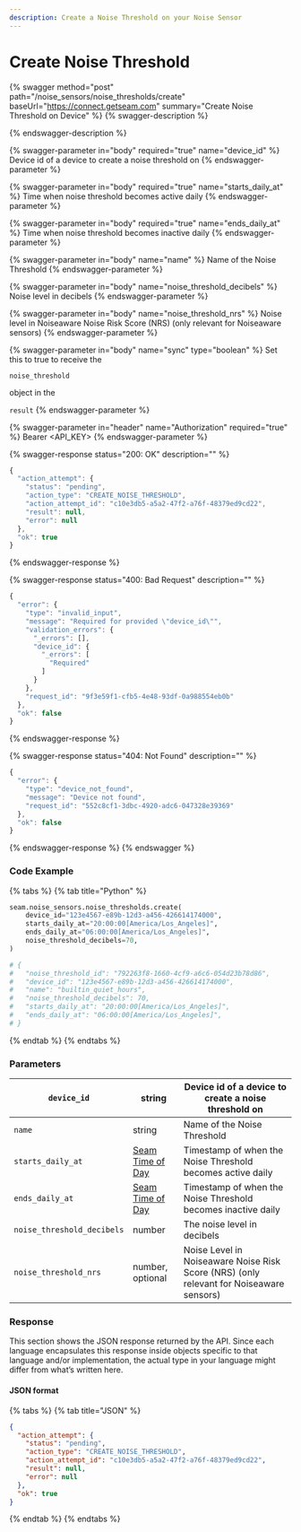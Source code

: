 ```yaml
---
description: Create a Noise Threshold on your Noise Sensor
---
```


# Create Noise Threshold

{% swagger method="post" path="/noise_sensors/noise_thresholds/create" baseUrl="https://connect.getseam.com" summary="Create Noise Threshold on Device" %}
{% swagger-description %}

{% endswagger-description %}

{% swagger-parameter in="body" required="true" name="device_id" %}
Device id of a device to create a noise threshold on
{% endswagger-parameter %}

{% swagger-parameter in="body" required="true" name="starts_daily_at" %}
Time when noise threshold becomes active daily
{% endswagger-parameter %}

{% swagger-parameter in="body" required="true" name="ends_daily_at" %}
Time when noise threshold becomes inactive daily
{% endswagger-parameter %}

{% swagger-parameter in="body" name="name" %}
Name of the Noise Threshold
{% endswagger-parameter %}

{% swagger-parameter in="body" name="noise_threshold_decibels" %}
Noise level in decibels
{% endswagger-parameter %}

{% swagger-parameter in="body" name="noise_threshold_nrs" %}
Noise level in Noiseaware Noise Risk Score (NRS) (only relevant for Noiseaware sensors)
{% endswagger-parameter %}

{% swagger-parameter in="body" name="sync" type="boolean" %}
Set this to true to receive the

`noise_threshold`

object in the

`result`
{% endswagger-parameter %}

{% swagger-parameter in="header" name="Authorization" required="true" %}
Bearer <API_KEY>
{% endswagger-parameter %}

{% swagger-response status="200: OK" description="" %}

```javascript
{
  "action_attempt": {
    "status": "pending",
    "action_type": "CREATE_NOISE_THRESHOLD",
    "action_attempt_id": "c10e3db5-a5a2-47f2-a76f-48379ed9cd22",
    "result": null,
    "error": null
  },
  "ok": true
}
```

{% endswagger-response %}

{% swagger-response status="400: Bad Request" description="" %}

```javascript
{
  "error": {
    "type": "invalid_input",
    "message": "Required for provided \"device_id\"",
    "validation_errors": {
      "_errors": [],
      "device_id": {
        "_errors": [
          "Required"
        ]
      }
    },
    "request_id": "9f3e59f1-cfb5-4e48-93df-0a988554eb0b"
  },
  "ok": false
}
```

{% endswagger-response %}

{% swagger-response status="404: Not Found" description="" %}

```javascript
{
  "error": {
    "type": "device_not_found",
    "message": "Device not found",
    "request_id": "552c8cf1-3dbc-4920-adc6-047328e39369"
  },
  "ok": false
}
```

{% endswagger-response %}
{% endswagger %}

### Code Example

{% tabs %}
{% tab title="Python" %}

```python
seam.noise_sensors.noise_thresholds.create(
    device_id="123e4567-e89b-12d3-a456-426614174000",
    starts_daily_at="20:00:00[America/Los_Angeles]",
    ends_daily_at="06:00:00[America/Los_Angeles]",
    noise_threshold_decibels=70,
)

# {
#   "noise_threshold_id": "792263f8-1660-4cf9-a6c6-054d23b78d86",
#   "device_id": "123e4567-e89b-12d3-a456-426614174000",
#   "name": "builtin_quiet_hours",
#   "noise_threshold_decibels": 70,
#   "starts_daily_at": "20:00:00[America/Los_Angeles]",
#   "ends_daily_at": "06:00:00[America/Los_Angeles]",
# }
```

{% endtab %}
{% endtabs %}

### Parameters

| `device_id`                | string                                                | Device id of a device to create a noise threshold on                                    |
| -------------------------- | ----------------------------------------------------- | --------------------------------------------------------------------------------------- |
| `name`                     | string                                                | Name of the Noise Threshold                                                             |
| `starts_daily_at`          | [Seam Time of Day](https://github.com/seamapi/seam-tod) | Timestamp of when the Noise Threshold becomes active daily                              |
| `ends_daily_at`            | [Seam Time of Day](https://github.com/seamapi/seam-tod) | Timestamp of when the Noise Threshold becomes inactive daily                            |
| `noise_threshold_decibels` | number                                                | The noise level in decibels                                                             |
| `noise_threshold_nrs`      | number, optional                                      | Noise Level in Noiseaware Noise Risk Score (NRS) (only relevant for Noiseaware sensors) |

### Response

This section shows the JSON response returned by the API. Since each language encapsulates this response inside objects specific to that language and/or implementation, the actual type in your language might differ from what’s written here.

#### JSON format

{% tabs %}
{% tab title="JSON" %}

```json
{
  "action_attempt": {
    "status": "pending",
    "action_type": "CREATE_NOISE_THRESHOLD",
    "action_attempt_id": "c10e3db5-a5a2-47f2-a76f-48379ed9cd22",
    "result": null,
    "error": null
  },
  "ok": true
}
```

{% endtab %}
{% endtabs %}
